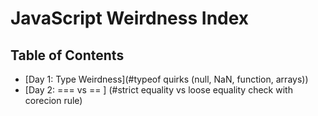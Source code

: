 # JavaScript Weirdness Index

## Table of Contents

- [Day 1: Type Weirdness](#typeof quirks (null, NaN, function, arrays))
- [Day 2: === vs == ] (#strict equality vs loose equality check with corecion rule)
